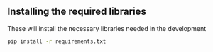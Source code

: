 ## Installing the required libraries
These will install the necessary libraries needed in the development 
```bash
pip install -r requirements.txt
```
